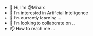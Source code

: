 - 👋 Hi, I’m @Mihaix
- 👀 I’m interested in Artificial Intelligence 
- 🌱 I’m currently learning ...
- 💞️ I’m looking to collaborate on ...
- 📫 How to reach me ...

<!---
Mihaix/Mihaix is a ✨ special ✨ repository because its `README.md` (this file) appears on your GitHub profile.
You can click the Preview link to take a look at your changes.
--->
